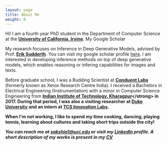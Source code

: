 ```yaml
---
layout: page
title: About Me
weight: 0
---
```


Hi! I am a fourth year PhD student in the Department of Computer Science at the <strong> [University of California, Irvine](https://www.ics.uci.edu/)</strong>. My Google Scholar

My research focuses on Inference in Deep Generative Models, advised by Prof. <strong> [Erik Sudderth](https://www.ics.uci.edu/~sudderth/)</strong>. You can visit my google scholar profile [here](https://scholar.google.com/citations?hl=en&user=uG2w1coAAAAJ). I am interested in developing inference methods on top of deep generative models, which enables reasoning or infering capabilities for images and texts.

Before graduate school, I was a Budding Scientist at <strong>[Conduent Labs](https://www.conduent.com/innovation/)</strong> (formerly known as Xerox Research Centre India). I received a Bachelors in Electrical Engineering (Instrumentation) with a minor in Computer Science Engineering from <strong> [Indian Institute of Technology, Kharagpur]([http://www.iitkgp.ac.in/](http://www.ee.iitkgp.ac.in/))</strong> in 2017. During that period, I was also a visiting researcher at <strong>[Duke University](https://hal.pratt.duke.edu/)</strong> and an intern at <strong>[TCS Innovation Labs](https://www.tcs.com/research-and-innovation)</strong>.

When I'm not working, I like to spend my time cooking, dancing, playing tennis, learning about cultures and taking short trips outside the city!

<i>You can reach me at <strong>sakshia1@uci.edu</strong> or visit my [LinkedIn](https://www.linkedin.com/in/sakshi-agarwal-6a8b6186) profile. A short description of my works is present in my [CV](pub-CV.pdf) </i>


<font size="-1">
  </font>
